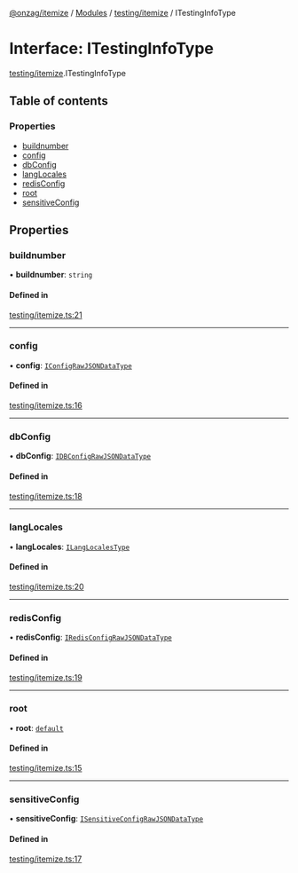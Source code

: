 [@onzag/itemize](../README.md) / [Modules](../modules.md) / [testing/itemize](../modules/testing_itemize.md) / ITestingInfoType

# Interface: ITestingInfoType

[testing/itemize](../modules/testing_itemize.md).ITestingInfoType

## Table of contents

### Properties

- [buildnumber](testing_itemize.ITestingInfoType.md#buildnumber)
- [config](testing_itemize.ITestingInfoType.md#config)
- [dbConfig](testing_itemize.ITestingInfoType.md#dbconfig)
- [langLocales](testing_itemize.ITestingInfoType.md#langlocales)
- [redisConfig](testing_itemize.ITestingInfoType.md#redisconfig)
- [root](testing_itemize.ITestingInfoType.md#root)
- [sensitiveConfig](testing_itemize.ITestingInfoType.md#sensitiveconfig)

## Properties

### buildnumber

• **buildnumber**: `string`

#### Defined in

[testing/itemize.ts:21](https://github.com/onzag/itemize/blob/f2db74a5/testing/itemize.ts#L21)

___

### config

• **config**: [`IConfigRawJSONDataType`](config.IConfigRawJSONDataType.md)

#### Defined in

[testing/itemize.ts:16](https://github.com/onzag/itemize/blob/f2db74a5/testing/itemize.ts#L16)

___

### dbConfig

• **dbConfig**: [`IDBConfigRawJSONDataType`](config.IDBConfigRawJSONDataType.md)

#### Defined in

[testing/itemize.ts:18](https://github.com/onzag/itemize/blob/f2db74a5/testing/itemize.ts#L18)

___

### langLocales

• **langLocales**: [`ILangLocalesType`](base_Root.ILangLocalesType.md)

#### Defined in

[testing/itemize.ts:20](https://github.com/onzag/itemize/blob/f2db74a5/testing/itemize.ts#L20)

___

### redisConfig

• **redisConfig**: [`IRedisConfigRawJSONDataType`](config.IRedisConfigRawJSONDataType.md)

#### Defined in

[testing/itemize.ts:19](https://github.com/onzag/itemize/blob/f2db74a5/testing/itemize.ts#L19)

___

### root

• **root**: [`default`](../classes/base_Root.default.md)

#### Defined in

[testing/itemize.ts:15](https://github.com/onzag/itemize/blob/f2db74a5/testing/itemize.ts#L15)

___

### sensitiveConfig

• **sensitiveConfig**: [`ISensitiveConfigRawJSONDataType`](config.ISensitiveConfigRawJSONDataType.md)

#### Defined in

[testing/itemize.ts:17](https://github.com/onzag/itemize/blob/f2db74a5/testing/itemize.ts#L17)
